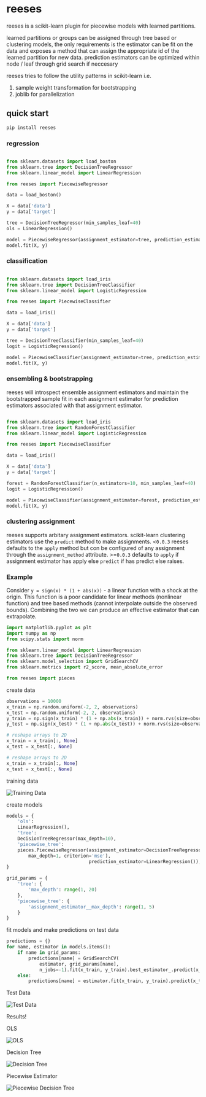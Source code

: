 # reeses

reeses is a scikit-learn plugin for piecewise models with learned partitions.

learned partitions or groups can be assigned through tree based or clustering models,
the only requirements is the estimator can be fit on the data and exposes a method
that can assign the appropriate id of the learned partition for new data. prediction
estimators can be optimized within node / leaf through grid search if neccesary

reeses tries to follow the utility patterns in scikit-learn i.e.

  1. sample weight transformation for bootstrapping
  2. joblib for parallelization


## quick start

``` bash
pip install reeses
```

### regression

```python

from sklearn.datasets import load_boston
from sklearn.tree import DecisionTreeRegressor
from sklearn.linear_model import LinearRegression

from reeses import PiecewiseRegressor

data = load_boston()

X = data['data']
y = data['target']

tree = DecisionTreeRegressor(min_samples_leaf=40)
ols = LinearRegression()

model = PiecewiseRegressor(assignment_estimator=tree, prediction_estimator=ols)
model.fit(X, y)
```

### classification

```python

from sklearn.datasets import load_iris
from sklearn.tree import DecisionTreeClassifier
from sklearn.linear_model import LogisticRegression

from reeses import PiecewiseClassifier

data = load_iris()

X = data['data']
y = data['target']

tree = DecisionTreeClassifier(min_samples_leaf=40)
logit = LogisticRegression()

model = PiecewiseClassifier(assignment_estimator=tree, prediction_estimator=logit)
model.fit(X, y)
```

### ensembling & bootstrapping

reeses will introspect ensemble assignment estimators and maintain the bootstrapped sample
fit in each assignment estimator for prediction estimators associated with that assignment estimator.

```python

from sklearn.datasets import load_iris
from sklearn.tree import RandomForestClassifier
from sklearn.linear_model import LogisticRegression

from reeses import PiecewiseClassifier

data = load_iris()

X = data['data']
y = data['target']

forest = RandomForestClassifier(n_estimators=10, min_samples_leaf=40)
logit = LogisticRegression()

model = PiecewiseClassifier(assignment_estimator=forest, prediction_estimator=logit)
model.fit(X, y)
```

### clustering assignment

reeses supports arbitary assignment estimators. scikit-learn clustering estimators
use the `predict` method to make assignments. <`0.0.3` reeses defaults to the `apply` method
but con be configured of any assignment through the `assignment_method` attribute. >=`0.0.3`
defaults to `apply` if assignment estimator has apply else `predict` if has predict else raises.


### Example

Consider `y = sign(x) * (1 + abs(x))` - a linear function with a shock at the origin. This function is a poor candidate for linear methods (nonlinear function)
and tree based methods (cannot interpolate outside the observed bounds). Combining the two we can
produce an effective estimator that can extrapolate.

```python
import matplotlib.pyplot as plt
import numpy as np
from scipy.stats import norm

from sklearn.linear_model import LinearRegression
from sklearn.tree import DecisionTreeRegressor
from sklearn.model_selection import GridSearchCV
from sklearn.metrics import r2_score, mean_absolute_error

from reeses import pieces
```

create data
```python
observations = 10000
x_train = np.random.uniform(-2, 2, observations)
x_test = np.random.uniform(-2, 2, observations)
y_train = np.sign(x_train) * (1 + np.abs(x_train)) + norm.rvs(size=observations, loc=0, scale=.05)
y_test = np.sign(x_test) * (1 + np.abs(x_test)) + norm.rvs(size=observations, loc=0, scale=.05)

# reshape arrays to 2D
x_train = x_train[:, None]
x_test = x_test[:, None]

# reshape arrays to 2D
x_train = x_train[:, None]
x_test = x_test[:, None]
```

training data

![Training Data](/docs/source/images/reeses_train.png)

create models

```python
models = {
    'ols':
    LinearRegression(),
    'tree':
    DecisionTreeRegressor(max_depth=10),
    'piecewise_tree':
    pieces.PiecewiseRegressor(assignment_estimator=DecisionTreeRegressor(
        max_depth=1, criterion='mse'),
                              prediction_estimator=LinearRegression()),
}

grid_params = {
    'tree': {
        'max_depth': range(1, 20)
    },
    'piecewise_tree': {
        'assignment_estimator__max_depth': range(1, 5)
    }
}
```

fit models and make predictions on test data
```python
predictions = {}
for name, estimator in models.items():
    if name in grid_params:
        predictions[name] = GridSearchCV(
            estimator, grid_params[name],
            n_jobs=-1).fit(x_train, y_train).best_estimator_.predict(x_test)
    else:
        predictions[name] = estimator.fit(x_train, y_train).predict(x_test)
```

Test Data

![Test Data](/docs/source/images/reeses_test_data.png)

Results!

OLS

![OLS](/docs/source/images/reeses_ols.png)

Decision Tree

![Decision Tree](/docs/source/images/reeses_tree.png)

Piecewise Estimator

![Piecewise Decision Tree](/docs/source/images/reeses_piecewise_tree.png)
